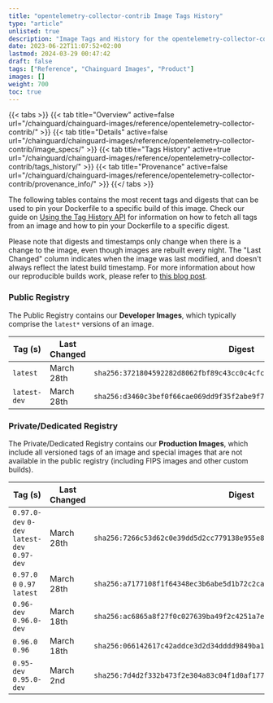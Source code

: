 ```yaml
---
title: "opentelemetry-collector-contrib Image Tags History"
type: "article"
unlisted: true
description: "Image Tags and History for the opentelemetry-collector-contrib Chainguard Image"
date: 2023-06-22T11:07:52+02:00
lastmod: 2024-03-29 00:47:42
draft: false
tags: ["Reference", "Chainguard Images", "Product"]
images: []
weight: 700
toc: true
---
```


{{< tabs >}}
{{< tab title="Overview" active=false url="/chainguard/chainguard-images/reference/opentelemetry-collector-contrib/" >}}
{{< tab title="Details" active=false url="/chainguard/chainguard-images/reference/opentelemetry-collector-contrib/image_specs/" >}}
{{< tab title="Tags History" active=true url="/chainguard/chainguard-images/reference/opentelemetry-collector-contrib/tags_history/" >}}
{{< tab title="Provenance" active=false url="/chainguard/chainguard-images/reference/opentelemetry-collector-contrib/provenance_info/" >}}
{{</ tabs >}}

The following tables contains the most recent tags and digests that can be used to pin your Dockerfile to a specific build of this image. Check our guide on [Using the Tag History API](/chainguard/chainguard-images/using-the-tag-history-api/) for information on how to fetch all tags from an image and how to pin your Dockerfile to a specific digest.

Please note that digests and timestamps only change when there is a change to the image, even though images are rebuilt every night. The "Last Changed" column indicates when the image was last modified, and doesn't always reflect the latest build timestamp. For more information about how our reproducible builds work, please refer to [this blog post](https://www.chainguard.dev/unchained/reproducing-chainguards-reproducible-image-builds).

### Public Registry
The Public Registry contains our **Developer Images**, which typically comprise the `latest*` versions of an image.

| Tag (s)       | Last Changed | Digest                                                                    |
|---------------|--------------|---------------------------------------------------------------------------|
|  `latest`     | March 28th   | `sha256:3721804592282d8062fbf89c43cc0c4cfc130bde7330412751ec1d2ed9cf48b3` |
|  `latest-dev` | March 28th   | `sha256:d3460c3bef0f66cae069dd9f35f2abe9f7bff0e95ef3b04e18bc8c7fbf270a76` |


### Private/Dedicated Registry
The Private/Dedicated Registry contains our **Production Images**, which include all versioned tags of an image and special images that are not available in the public registry (including FIPS images and other custom builds).

| Tag (s)                                       | Last Changed | Digest                                                                    |
|-----------------------------------------------|--------------|---------------------------------------------------------------------------|
|  `0.97.0-dev` `0-dev` `latest-dev` `0.97-dev` | March 28th   | `sha256:7266c53d62c0e39dd5d2cc779138e955e867546283d2fc3b2c07c65e0c22b3cb` |
|  `0.97.0` `0` `0.97` `latest`                 | March 28th   | `sha256:a7177108f1f64348ec3b6abe5d1b72c2cab3c3a6e8a2a1959bb5ee78b643024f` |
|  `0.96-dev` `0.96.0-dev`                      | March 18th   | `sha256:ac6865a8f27f0c027639ba49f2c4251a7ec3273a25ba27fb79354673d467c61d` |
|  `0.96.0` `0.96`                              | March 18th   | `sha256:066142617c42addce3d2d34dddd9849ba1ce143cd05eab93f3cd308da455c7a8` |
|  `0.95-dev` `0.95.0-dev`                      | March 2nd    | `sha256:7d4d2f332b473f2e304a83c04f1d0af177e1acd67c74b24d79879a2e09f5036e` |

